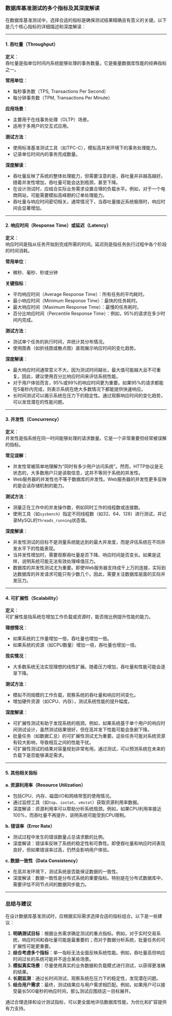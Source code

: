 ### 数据库基准测试的多个指标及其深度解读

在数据库基准测试中，选择合适的指标是确保测试结果精确且有意义的关键。以下是几个核心指标的详细描述和深度解读：

---

#### **1. 吞吐量（Throughput）**

**定义**：  
吞吐量是指单位时间内系统能够处理的事务数量。它是衡量数据库性能的经典指标之一。

**常用单位**：  
- 每秒事务数（TPS, Transactions Per Second）
- 每分钟事务数（TPM, Transactions Per Minute）

**应用场景**：  
- 主要用于在线事务处理（OLTP）场景。
- 适用于多用户的交互式应用。

**测试方法**：  
- 使用标准基准测试工具（如TPC-C），模拟高并发环境下的事务处理能力。
- 记录单位时间内的事务完成数量。

**深度解读**：  
- 吞吐量反映了系统的整体处理能力，但需要注意的是，吞吐量并非越高越好。随着并发性增加，吞吐量可能会达到瓶颈，甚至下降。
- 在设计测试时，应结合实际业务需求设置合理的负载水平。例如，对于一个电商网站，可能需要模拟高峰期的订单处理能力。
- 吞吐量与响应时间密切相关。通常情况下，当吞吐量接近系统极限时，响应时间会显著增加。

---

#### **2. 响应时间（Response Time）或延迟（Latency）**

**定义**：  
响应时间是指从任务开始到完成所需的时间。延迟则是指任务执行过程中各个阶段的时间消耗。

**常用单位**：  
- 微秒、毫秒、秒或分钟

**关键指标**：  
- 平均响应时间（Average Response Time）：所有任务的平均耗时。
- 最小响应时间（Minimum Response Time）：最快的任务耗时。
- 最大响应时间（Maximum Response Time）：最慢的任务耗时。
- 百分比响应时间（Percentile Response Time）：例如，95%的请求在多少时间内完成。

**测试方法**：  
- 测试单个任务的执行时间，并统计其分布情况。
- 使用图表（如折线图或散点图）直观展示响应时间的变化趋势。

**深度解读**：  
- 最大响应时间通常意义不大，因为测试时间越长，最大值可能越大且不可重复。因此，建议使用百分比响应时间来评估系统性能。
- 对于用户体验而言，95%或99%的响应时间更为重要。如果95%的请求都能在5毫秒内完成，则表示系统在绝大多数情况下都能提供快速响应。
- 长时间测试可以揭示系统在压力下的稳定性。通过观察响应时间的变化趋势，可以发现潜在的性能问题。

---

#### **3. 并发性（Concurrency）**

**定义**：  
并发性是指系统在同一时间能够处理的请求数量。它是一个非常重要但经常被误解的指标。

**常见误解**：  
- 并发性常被简单地理解为“同时有多少用户访问系统”。然而，HTTP协议是无状态的，大多数用户只是读取信息，这并不等同于系统的并发性。
- Web服务器的并发性也不等于数据库的并发性。Web服务器的并发性更多反映的是会话存储机制的能力。

**测试方法**：  
- 测量正在工作中的并发操作数，例如同时工作的线程数或连接数。
- 使用工具（如`sysbench`）指定不同线程数（如32、64、128）进行测试，并记录MySQL的`Threads_running`状态值。

**深度解读**：  
- 并发性测试的目标不是测量系统能达到的最大并发度，而是评估系统在不同并发水平下的性能表现。
- 当并发性增加时，需要观察吞吐量是否下降、响应时间是否变长。如果是这样，说明系统可能无法有效处理峰值压力。
- 数据库的并发性测试尤为重要。即使Web服务器支持成千上万的连接，实际到达数据库的并发请求可能只有少数几个。因此，需要关注数据库层面的实际并发压力。

---

#### **4. 可扩展性（Scalability）**

**定义**：  
可扩展性是指系统在增加工作负载或资源时，能否按比例提升性能的能力。

**理想情况**：  
- 如果系统的工作量增加一倍，吞吐量也增加一倍。
- 如果系统的资源（如CPU数量）增加一倍，吞吐量也增加一倍。

**现实情况**：  
- 大多数系统无法实现理想的线性扩展。随着压力增加，吞吐量和性能可能会逐渐下降。

**测试方法**：  
- 模拟不同规模的工作负载，观察系统的吞吐量和响应时间变化。
- 增加硬件资源（如CPU、内存），测试系统性能的提升幅度。

**深度解读**：  
- 可扩展性测试有助于发现系统的瓶颈。例如，如果系统基于单个用户的响应时间测试设计，虽然测试结果很好，但在高并发下性能可能会急剧下降。
- 批量任务（如数据汇总）的可扩展性测试尤为重要。这些任务可能对系统资源有较大影响，导致相互之间的性能干扰。
- 可扩展性测试的结果对容量规划非常有用。通过测试，可以预测系统在未来的负载下是否能够满足需求。

---

#### **5. 其他相关指标**

**a. 资源利用率（Resource Utilization）**  
- 包括CPU、内存、磁盘I/O和网络带宽的使用情况。
- 通过监控工具（如`top`、`iostat`、`vmstat`）获取资源利用率数据。
- 深度解读：资源利用率可以帮助分析系统瓶颈。例如，如果CPU利用率接近100%，而吞吐量不再提升，说明系统可能受到CPU限制。

**b. 错误率（Error Rate）**  
- 测试过程中发生的错误数量占总请求数的比例。
- 深度解读：错误率反映了系统的稳定性和可靠性。即使吞吐量和响应时间表现良好，但如果错误率过高，仍然会影响用户体验。

**c. 数据一致性（Data Consistency）**  
- 在高并发环境下，测试系统是否能保证数据的一致性。
- 深度解读：数据一致性是分布式系统的重要指标。特别是在分布式数据库中，需要评估不同节点间的数据同步能力。

---

### **总结与建议**

在设计数据库基准测试时，应根据实际需求选择合适的指标组合。以下是一些建议：

1. **明确测试目标**：根据业务需求确定测试的重点指标。例如，对于实时交易系统，响应时间和吞吐量可能是最重要的；而对于数据分析系统，批量任务的可扩展性可能更重要。
2. **综合考虑多个指标**：单一指标无法全面反映系统性能。例如，吞吐量高但响应时间过长的系统可能并不适合某些场景。
3. **模拟真实场景**：尽量使用真实的业务数据和负载模式进行测试，以获得更准确的结果。
4. **长期监测**：通过长时间测试，观察系统在压力下的稳定性，发现潜在问题。
5. **结合用户需求**：最终，测试结果应与用户需求相匹配。例如，如果用户可以接受最长500毫秒的响应时间，那么测试应围绕这一目标展开。

通过合理选择和设计测试指标，可以更全面地评估数据库性能，为优化和扩容提供有力支持。